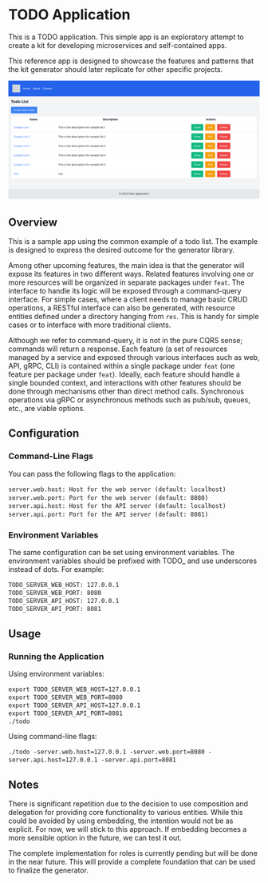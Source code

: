 # TODO Application

This is a TODO application. This simple app is an exploratory attempt to create a kit for developing microservices and self-contained apps.

This reference app is designed to showcase the features and patterns that the kit generator should later replicate for other specific projects.

<img src="docs/img/todo.png" alt="TODO Application" />

## Overview
This is a sample app using the common example of a todo list. The example is designed to express the desired outcome for the generator library.

Among other upcoming features, the main idea is that the generator will expose its features in two different ways. Related features involving one or more resources will be organized in separate packages under `feat`. The interface to handle its logic will be exposed through a command-query interface. For simple cases, where a client needs to manage basic CRUD operations, a RESTful interface can also be generated, with resource entities defined under a directory hanging from `res`. This is handy for simple cases or to interface with more traditional clients.

Although we refer to command-query, it is not in the pure CQRS sense; commands will return a response. Each feature (a set of resources managed by a service and exposed through various interfaces such as web, API, gRPC, CLI) is contained within a single package under `feat` (one feature per package under `feat`). Ideally, each feature should handle a single bounded context, and interactions with other features should be done through mechanisms other than direct method calls. Synchronous operations via gRPC or asynchronous methods such as pub/sub, queues, etc., are viable options.

## Configuration
### Command-Line Flags
You can pass the following flags to the application:  
```txt
server.web.host: Host for the web server (default: localhost)
server.web.port: Port for the web server (default: 8080)
server.api.host: Host for the API server (default: localhost)
server.api.port: Port for the API server (default: 8081)
```

### Environment Variables
The same configuration can be set using environment variables. The environment variables should be prefixed with TODO_ and use underscores instead of dots. For example:  
```shell
TODO_SERVER_WEB_HOST: 127.0.0.1
TODO_SERVER_WEB_PORT: 8080
TODO_SERVER_API_HOST: 127.0.0.1
TODO_SERVER_API_PORT: 8081
```

## Usage
### Running the Application

Using environment variables:
```shell
export TODO_SERVER_WEB_HOST=127.0.0.1
export TODO_SERVER_WEB_PORT=8080
export TODO_SERVER_API_HOST=127.0.0.1
export TODO_SERVER_API_PORT=8081
./todo
```

Using command-line flags:

```shell
./todo -server.web.host=127.0.0.1 -server.web.port=8080 -server.api.host=127.0.0.1 -server.api.port=8081
```

## Notes

There is significant repetition due to the decision to use composition and delegation for providing core functionality to various entities. While this could be avoided by using embedding, the intention would not be as explicit. For now, we will stick to this approach. If embedding becomes a more sensible option in the future, we can test it out.

The complete implementation for roles is currently pending but will be done in the near future. This will provide a complete foundation that can be used to finalize the generator.
